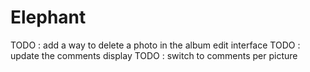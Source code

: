 Elephant
=======

TODO : add a way to delete a photo in the album edit interface
TODO : update the comments display
TODO : switch to comments per picture